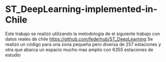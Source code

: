 # ST_DeepLearning-implemented-in-Chile
Este trabajo se realizó utilizando la metodología de el siguiente trabajo con datos reales de chile https://github.com/federhub/ST_DeepLearning
Se realizó un código para una zona pequeña pero diversa de 257 estaciones y otra que abarca un espacio mucho mas amplio con 6355 estaciones de estudio
